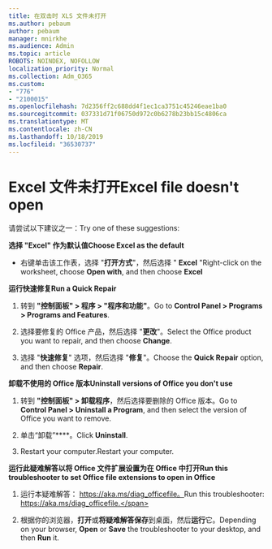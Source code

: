 ```yaml
---
title: 在双击时 XLS 文件未打开
ms.author: pebaum
author: pebaum
manager: mnirkhe
ms.audience: Admin
ms.topic: article
ROBOTS: NOINDEX, NOFOLLOW
localization_priority: Normal
ms.collection: Adm_O365
ms.custom:
- "776"
- "2100015"
ms.openlocfilehash: 7d2356ff2c688dd4f1ec1ca3751c45246eae1ba0
ms.sourcegitcommit: 037331d71f06750d972c0b6278b23bb15c4806ca
ms.translationtype: MT
ms.contentlocale: zh-CN
ms.lasthandoff: 10/18/2019
ms.locfileid: "36530737"
---
```

# <a name="excel-file-doesnt-open"></a><span data-ttu-id="72b5d-102">Excel 文件未打开</span><span class="sxs-lookup"><span data-stu-id="72b5d-102">Excel file doesn't open</span></span>

<span data-ttu-id="72b5d-103">请尝试以下建议之一：</span><span class="sxs-lookup"><span data-stu-id="72b5d-103">Try one of these suggestions:</span></span>

<span data-ttu-id="72b5d-104">**选择 "Excel" 作为默认值**</span><span class="sxs-lookup"><span data-stu-id="72b5d-104">**Choose Excel as the default**</span></span>

* <span data-ttu-id="72b5d-105">右键单击该工作表，选择 "**打开方式**"，然后选择 " **Excel** "</span><span class="sxs-lookup"><span data-stu-id="72b5d-105">Right-click on the worksheet, choose **Open with**, and then choose **Excel**</span></span>

<span data-ttu-id="72b5d-106">**运行快速修复**</span><span class="sxs-lookup"><span data-stu-id="72b5d-106">**Run a Quick Repair**</span></span>

1. <span data-ttu-id="72b5d-107">转到 **"控制面板" > 程序 > "程序和功能"**。</span><span class="sxs-lookup"><span data-stu-id="72b5d-107">Go to **Control Panel > Programs > Programs and Features**.</span></span>

2. <span data-ttu-id="72b5d-108">选择要修复的 Office 产品，然后选择 "**更改**"。</span><span class="sxs-lookup"><span data-stu-id="72b5d-108">Select the Office product you want to repair, and then choose **Change**.</span></span>

3. <span data-ttu-id="72b5d-109">选择 "**快速修复**" 选项，然后选择 "**修复**"。</span><span class="sxs-lookup"><span data-stu-id="72b5d-109">Choose the **Quick Repair** option, and then choose **Repair**.</span></span>

<span data-ttu-id="72b5d-110">**卸载不使用的 Office 版本**</span><span class="sxs-lookup"><span data-stu-id="72b5d-110">**Uninstall versions of Office you don't use**</span></span>

1. <span data-ttu-id="72b5d-111">转到 **"控制面板" > 卸载程序**，然后选择要删除的 Office 版本。</span><span class="sxs-lookup"><span data-stu-id="72b5d-111">Go to **Control Panel > Uninstall a Program**, and then select the version of Office you want to remove.</span></span>

2. <span data-ttu-id="72b5d-112">单击“卸载”\*\*\*\*。</span><span class="sxs-lookup"><span data-stu-id="72b5d-112">Click **Uninstall**.</span></span>

3. <span data-ttu-id="72b5d-113">Restart your computer.</span><span class="sxs-lookup"><span data-stu-id="72b5d-113">Restart your computer.</span></span>

<span data-ttu-id="72b5d-114">**运行此疑难解答以将 Office 文件扩展设置为在 Office 中打开**</span><span class="sxs-lookup"><span data-stu-id="72b5d-114">**Run this troubleshooter to set Office file extensions to open in Office**</span></span>

1. <span data-ttu-id="72b5d-115">运行本疑难解答： https://aka.ms/diag_officefile。</span><span class="sxs-lookup"><span data-stu-id="72b5d-115">Run this troubleshooter: https://aka.ms/diag_officefile.</span></span>

2. <span data-ttu-id="72b5d-116">根据你的浏览器，**打开**或**将疑难解答保存**到桌面，然后**运行**它。</span><span class="sxs-lookup"><span data-stu-id="72b5d-116">Depending on your browser, **Open** or **Save** the troubleshooter to your desktop, and then **Run** it.</span></span>
